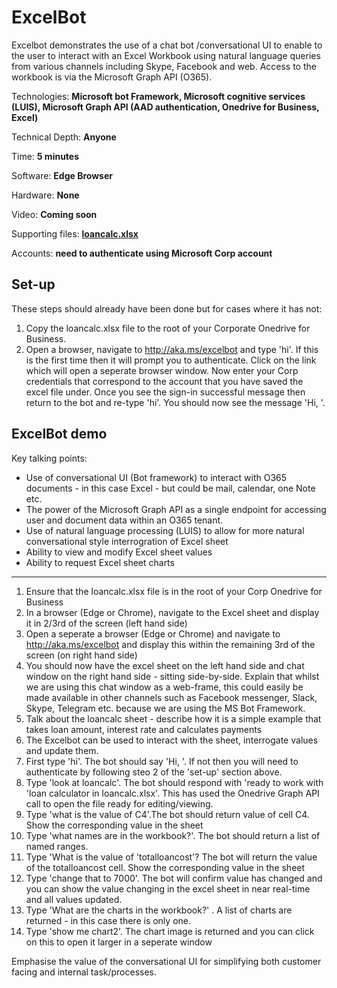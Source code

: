 # ExcelBot
Excelbot demonstrates the use of a chat bot /conversational UI to enable to the user to interact with an Excel Workbook using natural language queries from various channels including Skype, Facebook and web.
Access to the workbook is via the Microsoft Graph API (O365).


Technologies: **Microsoft bot Framework, Microsoft cognitive services (LUIS), Microsoft Graph API (AAD authentication, Onedrive for Business, Excel)**

Technical Depth: **Anyone**

Time: **5 minutes**

Software: **Edge Browser**

Hardware: **None**

Video: **Coming soon**
 
Supporting files: **[loancalc.xlsx](https://raw.githubusercontent.com/dxuk/Future-Decoded-2016-Stand-Demos/master/ExcelBot/loancalc.xlsx)** 

Accounts: **need to authenticate using Microsoft Corp account** 

## Set-up
These steps should already have been done but for cases where it has not:

1. Copy the loancalc.xlsx file to the root of your Corporate Onedrive for Business.
2. Open a browser, navigate to http://aka.ms/excelbot and type 'hi'. If this is the first time then it will prompt you to authenticate. Click on the link which will open a seperate browser window.
Now enter your Corp credentials that correspond to the account that you have saved the excel file under. Once you see the sign-in successful message then return to the bot and re-type 'hi'. You should now
see the message 'Hi, <username>'.

## ExcelBot demo
Key talking points:
* Use of conversational UI (Bot framework) to interact with O365 documents - in this case Excel - but could be mail, calendar, one Note etc.
* The power of the Microsoft Graph API as a single endpoint for accessing user and document data within an O365 tenant.
* Use of natural language processing (LUIS) to allow for more natural conversational style interrogration of Excel sheet
* Ability to view and modify Excel sheet values
* Ability to request Excel sheet charts

---

1. Ensure that the loancalc.xlsx file is in the root of your Corp Onedrive for Business
2. In a browser (Edge or Chrome), navigate to the Excel sheet and display it in 2/3rd of the screen (left hand side)
3. Open a seperate a browser (Edge or Chrome) and navigate to http://aka.ms/excelbot and display this within the remaining 3rd of the screen (on right hand side)
4. You should now have the excel sheet on the left hand side and chat window on the right hand side - sitting side-by-side. Explain that whilst we are using this chat window as a web-frame, this could 
easily be made available in other channels such as Facebook messenger, Slack, Skype, Telegram etc. because we are using the MS Bot Framework.
5. Talk about the loancalc sheet - describe how it is a simple example that takes loan amount, interest rate and calculates payments
6. The Excelbot can be used to interact with the sheet, interrogate values and update them.
7. First type 'hi'. The bot should say 'Hi, <username>'. If not then you will need to authenticate by following steo 2 of the 'set-up' section above.
8. Type 'look at loancalc'. The bot should respond with 'ready to work with 'loan calculator in loancalc.xlsx'. This has used the Onedrive Graph API call to open the file ready for editing/viewing.
9. Type 'what is the value of C4'.The bot should return value of cell C4. Show the corresponding value in the sheet
10. Type 'what names are in the workbook?'. The bot should return a list of named ranges.
11. Type 'What is the value of 'totalloancost'? The bot will return the value of the totalloancost cell. Show the corresponding value in the sheet
12. Type 'change that to 7000'. The bot will confirm value has changed and you can show the value changing in the excel sheet in near real-time and all values updated.
13. Type 'What are the charts in the workbook?' . A list of charts are returned - in this case there is only one.
14. Type 'show me chart2'. The chart image is returned and you can click on this to open it larger in a seperate window

Emphasise the value of the conversational UI for simplifying both customer facing and internal task/processes.



